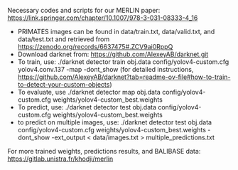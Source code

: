Necessary codes and scripts for our MERLIN paper: https://link.springer.com/chapter/10.1007/978-3-031-08333-4_16
* PRIMATES images can be found in data/train.txt, data/valid.txt, and data/test.txt and retrieved from https://zenodo.org/records/6637475#.ZCV9ai0RppQ
* Download darknet from: https://github.com/AlexeyAB/darknet.git
* To train, use: ./darknet detector train obj.data config/yolov4-custom.cfg yolov4.conv.137 -map -dont_show (for detailed instructions, https://github.com/AlexeyAB/darknet?tab=readme-ov-file#how-to-train-to-detect-your-custom-objects)
* To evaluate, use ./darknet detector map obj.data config/yolov4-custom.cfg weights/yolov4-custom_best.weights
* To predict, use: ./darknet detector test obj.data config/yolov4-custom.cfg weights/yolov4-custom_best.weights
* to predict on multiple images, use: ./darknet detector test obj.data config/yolov4-custom.cfg weights/yolov4-custom_best.weights -dont_show -ext_output < data/images.txt > multiple_predictions.txt

For more trained weights, predictions results, and BALIBASE data: https://gitlab.unistra.fr/khodji/merlin
